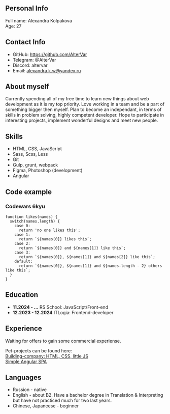## Personal Info
Full name: Alexandra Kolpakova  
Age: 27

## Contact Info
* GitHub: https://github.com/AlterVar
* Telegram: @AlterVar
* Discord: altervar
* Email: alexandra.k.w@yandex.ru

## About myself
Currently spending all of my free time to learn new things about web development as it is my top priority. Love working in a team and be a part of something bigger then myself. Plan to become an independant, in terms of skills in problem solving, highly competent developer. Hope to participate in interesting projects, implement wonderful designs and meet new people.

## Skills
* HTML, CSS, JavaScript
* Sass, Scss, Less
* Git
* Gulp, grunt, webpack
* Figma, Photoshop (development)
* Angular 

## Code example
### Codewars 6kyu
```
function likes(names) {  
  switch(names.length) {  
    case 0:  
      return 'no one likes this';  
    case 1:  
      return `${names[0]} likes this`;  
    case 2:  
      return `${names[0]} and ${names[1]} like this`;  
    case 3:  
      return `${names[0]}, ${names[1]} and ${names[2]} like this`;  
    default:  
      return `${names[0]}, ${names[1]} and ${names.length - 2} others like this`;  
  }  
}
```

## Education
* **11.2024 - ...**
RS School: JavaScript/Front-end
* **12.2023 - 12.2024** 
ITLogia: Frontend-developer

## Experience
<!-- Needs to be updated -->
Waiting for offers to gain some commercial experiense.


Pet-projects can be found here:  
[Building-company: HTML, CSS, little JS](https://github.com/AlterVar/building-company)  
[Simple Angular SPA](https://github.com/AlterVar/Tea-angular)

## Languages
* Russion - native
* English - about B2. Have a bachelor degree in Translation & Interpreting but have not practiced much for two last years. 
* Chinese, Japaneese - beginner